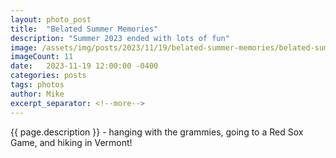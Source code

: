 ```yaml
---
layout: photo_post
title:  "Belated Summer Memories"
description: "Summer 2023 ended with lots of fun"
image: /assets/img/posts/2023/11/19/belated-summer-memories/belated-summer-memories-preview.jpg
imageCount: 11
date:   2023-11-19 12:00:00 -0400
categories: posts
tags: photos
author: Mike
excerpt_separator: <!--more-->
---
```


{{ page.description }} <!--more--> - hanging with the grammies, going to a Red Sox Game, and hiking in Vermont!
